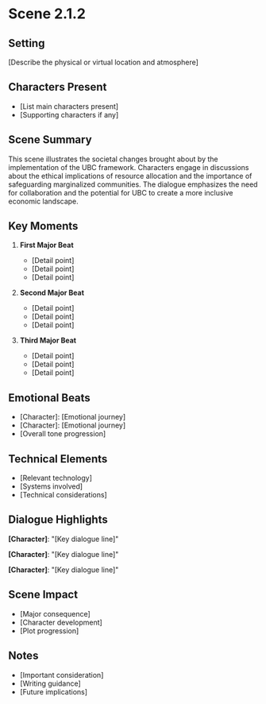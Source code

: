 # Scene 2.1.2

## Setting
[Describe the physical or virtual location and atmosphere]

## Characters Present
- [List main characters present]
- [Supporting characters if any]

## Scene Summary
This scene illustrates the societal changes brought about by the implementation of the UBC framework. Characters engage in discussions about the ethical implications of resource allocation and the importance of safeguarding marginalized communities. The dialogue emphasizes the need for collaboration and the potential for UBC to create a more inclusive economic landscape.

## Key Moments
1. **First Major Beat**
   - [Detail point]
   - [Detail point]
   - [Detail point]

2. **Second Major Beat**
   - [Detail point]
   - [Detail point]
   - [Detail point]

3. **Third Major Beat**
   - [Detail point]
   - [Detail point]
   - [Detail point]

## Emotional Beats
- [Character]: [Emotional journey]
- [Character]: [Emotional journey]
- [Overall tone progression]

## Technical Elements
- [Relevant technology]
- [Systems involved]
- [Technical considerations]

## Dialogue Highlights
**[Character]**: "[Key dialogue line]"

**[Character]**: "[Key dialogue line]"

**[Character]**: "[Key dialogue line]"

## Scene Impact
- [Major consequence]
- [Character development]
- [Plot progression]

## Notes
- [Important consideration]
- [Writing guidance]
- [Future implications]

